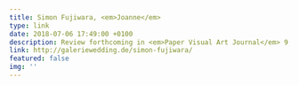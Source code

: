 ```yaml
---
title: Simon Fujiwara, <em>Joanne</em>
type: link
date: 2018-07-06 17:49:00 +0100
description: Review forthcoming in <em>Paper Visual Art Journal</em> 9, Summer 2018
link: http://galeriewedding.de/simon-fujiwara/
featured: false
img: ''
---
```

